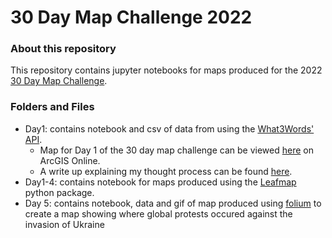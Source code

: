# 30 Day Map Challenge 2022

### About this repository
This repository contains jupyter notebooks for maps produced for the 2022 [30 Day Map Challenge](https://30daymapchallenge.com/). 

### Folders and Files
- Day1: contains notebook and csv of data from using the [What3Words' API](https://developer.what3words.com/public-api).   
    - Map for Day 1 of the 30 day map challenge can be viewed [here](https://www.arcgis.com/apps/instant/basic/index.html?appid=ecf9f92c33f441d8befeb10bb3ee85eb) on ArcGIS Online. 
    - A write up explaining my thought process can be found [here](https://rcm.hashnode.dev/day-1-making-a-map-with-points-or-playing-with-the-what3words-api).
- Day1-4: contains notebook for maps produced using the [Leafmap](https://leafmap.org/get-started/) python package. 
- Day 5: contains notebook, data and gif of map produced using [folium](https://python-visualization.github.io/folium/) to create a map showing where global protests occured against the invasion of Ukraine